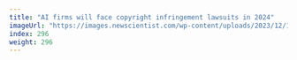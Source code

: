 ```yaml
---
title: "AI firms will face copyright infringement lawsuits in 2024"
imageUrl: "https://images.newscientist.com/wp-content/uploads/2023/12/19172900/SEI_184085057.jpg?width=788"
index: 296
weight: 296
---
```

